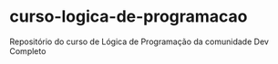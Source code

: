 # curso-logica-de-programacao
Repositório do curso de Lógica de Programação da comunidade Dev Completo
